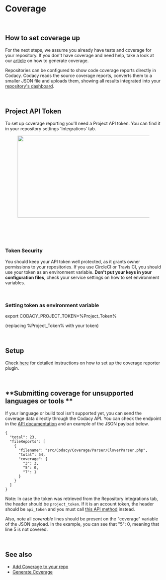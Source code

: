 # Coverage

 

## **How to set coverage up**

For the next steps, we assume you already have tests and coverage for
your repository. If you don't have coverage and need help, take a look
at our
[article](https://support.codacy.com/hc/en-us/articles/207312879-Generate-Coverage)
on how to generate coverage.

<span style="text-align: center;">Repositories can be configured to show
code coverage reports directly in Codacy. Codacy reads the source
coverage reports, converts them to a smaller JSON file and uploads them,
showing all results integrated into your [repository's
dashboard](https://support.codacy.com/hc/en-us/articles/360003890673-Project-Dashboard-How-does-it-work-).</span>

 

## **Project API Token**

To set up coverage reporting you'll need a Project API token. You can
find it in your repository settings 'Integrations' tab.

<figure>
<img src="https://support.codacy.com/hc/article_attachments/115005346909/Jun-06-2017_14-30-02.gif" width="599" height="264" alt="" />
</figure>

 

###  

### <span class="ng-binding">Token Security</span>

You should keep your API token well protected, as it grants owner
permissions to your repositories. If you use CircleCI or Travis CI, you
should use your token as an environment variable. **Don't put your keys
in your configuration files**, check your service settings on how to set
environment variables.

 

### <span class="ng-binding">Setting token as environment variable</span>

export CODACY\_PROJECT\_TOKEN=%Project\_Token%

(replacing %Project\_Token% with your token)

 

## **Setup**

Check [here](https://github.com/codacy/codacy-coverage-reporter#setup)
for detailed instructions on how to set up the coverage reporter plugin.

 

## **Submitting coverage for unsupported languages or tools **

If your language or build tool isn't supported yet, you can send the
coverage data directly through the Codacy API. You can check the
endpoint in the [API
documentation](https://api.codacy.com/swagger#savecoverage) and an
example of the JSON payload below.

    {
      "total": 23,
      "fileReports": [
        {
          "filename": "src/Codacy/Coverage/Parser/CloverParser.php",
          "total": 54,
          "coverage": {
            "3": 3,
            "5": 0,
            "7": 1
          }
        }
      ]
    }

Note: In case the token was retrieved from the Repository integrations
tab, the header should be `project_token`. If it is an account token,
the header should be `api_token` and you must call [this API
method](https://api.codacy.com/swagger#savecoveragewithprojectname)
instead.

Also, note all *coverable* lines should be present on the "coverage"
variable of the JSON payload. In the example, you can see that "5": 0,
meaning that line 5 is not covered.

 

## <span class="wysiwyg-font-size-x-large">**See also**</span>

-   [Add Coverage to your
    repo](https://support.codacy.com/hc/en-us/articles/207993835-Add-coverage-to-your-repo)
-   [Generate
    Coverage](https://support.codacy.com/hc/en-us/articles/207312879-Generate-Coverage)

 
